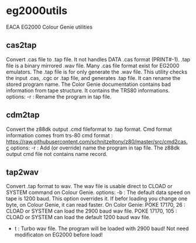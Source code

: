 # eg2000utils
EACA EG2000 Colour Genie utilities

## cas2tap
Convert .cas file to .tap file. It not handles DATA .cas format (PRINT#-1).
.tap file is a binary mirrored .wav file.
Many .cas file format exist for EG2000 emulators. The .tap file is for only generate the .wav file.
This utility checks the input .cas, .cgc or .tap file, and generates .tap file.
It can rename the stored program name.
The Color Genie documentation contains bad information from tape structure. It contains the TRS80 informations.
options:
-r <name> : Rename the program in tap file. 

## cdm2tap
Convert the z88dk output .cmd fileformat to .tap format.
Cmd format information comes from trs-80 cmd format : https://raw.githubusercontent.com/schnitzeltony/z80/master/src/cmd2cas.c
options:
-r <name> : Add (or override) name the program in tap file. The z88dk output cmd file not contains name record.

## tap2wav
Convert .tap format to wav. The wav file is usable direct to CLOAD or SYSTEM command on Colour Genie.
options:
-b <baud> : The default data speed on tape is 1200 baud. This option overrides it. If befor loading you change one byte, on Colour Genie, it can read faster.
  On Color Genie:
    POKE 17170, 26 : CLOAD or SYSTEM can load the 2900 baud wav file.
    POKE 17170, 105 : CLOAD or SYSTEM can load the default 1200 baud wav file.
- t : Turbo wav file. The program will be loaded with 2900 baud! Not need modificaton on EG2000 before load!
